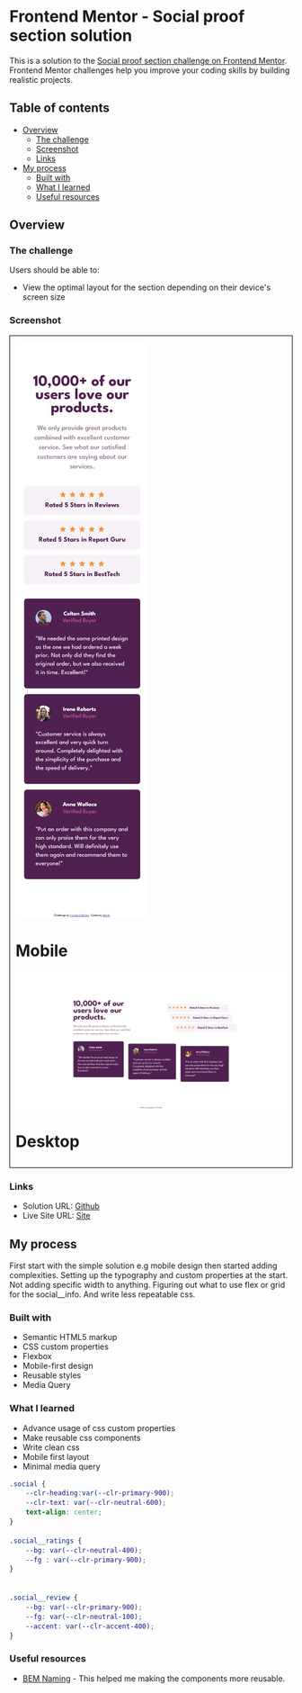 # Frontend Mentor - Social proof section solution

This is a solution to the [Social proof section challenge on Frontend Mentor](https://www.frontendmentor.io/challenges/social-proof-section-6e0qTv_bA). Frontend Mentor challenges help you improve your coding skills by building realistic projects. 

## Table of contents

- [Overview](#overview)
  - [The challenge](#the-challenge)
  - [Screenshot](#screenshot)
  - [Links](#links)
- [My process](#my-process)
  - [Built with](#built-with)
  - [What I learned](#what-i-learned)
  - [Useful resources](#useful-resources)


## Overview

### The challenge

Users should be able to:

- View the optimal layout for the section depending on their device's screen size

### Screenshot

<div style="border: 1px solid black; padding: 10px;">
  <span>
  <img src="./screenshots/mobile-design.png" alt="Mobile Design Screenshot">
  <h1>Mobile</h1>
  </span>
  <span>
  <img src="./screenshots/desktop-design.png" alt="desktop Design Screenshot">
  <h1>Desktop</h1>
  </span>
</div>

### Links

- Solution URL: [Github](https://github.com/MADITIS/social-proof-section-css-html)
- Live Site URL: [Site](https://social-proof-section-css-html.vercel.app/)

## My process
First start with the simple solution e.g mobile design then started adding complexities.
Setting up the typography and custom properties at the start. 
Not adding specific width to anything. Figuring out what to use flex or grid for the social__info. And write less repeatable css.
### Built with

- Semantic HTML5 markup
- CSS custom properties
- Flexbox
- Mobile-first design
- Reusable styles
- Media Query
### What I learned

- Advance usage of css custom properties
- Make reusable css components
- Write clean css
- Mobile first layout
- Minimal media query

```css
.social {
    --clr-heading:var(--clr-primary-900);
    --clr-text: var(--clr-neutral-600);
    text-align: center;
}

.social__ratings {
    --bg: var(--clr-neutral-400);
    --fg : var(--clr-primary-900);
}


.social__review {
    --bg: var(--clr-primary-900);
    --fg: var(--clr-neutral-100);
    --accent: var(--clr-accent-400);
}
```

### Useful resources

- [BEM Naming](https://getbem.com/naming/) - This helped me making the components more reusable.

